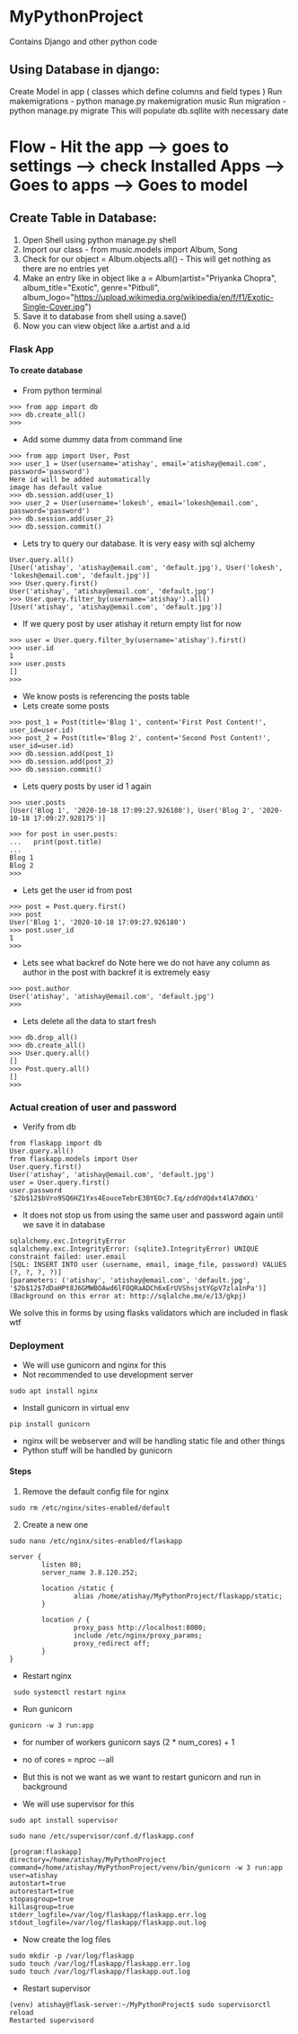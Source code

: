 # MyPythonProject
Contains Django and other python code

Using Database in django:
------------------------------

Create Model in app ( classes which define columns and field types )
Run makemigrations - python manage.py makemigration music
Run migration 	   - python manage.py migrate
This will populate db.sqllite with necessary date

Flow - Hit the app --> goes to settings --> check Installed Apps --> Goes to apps --> Goes to model
==================================================================================================

Create Table in Database:
------------------------
1. Open Shell using python manage.py shell
2. Import our class - from music.models import Album, Song
3. Check for our object = Album.objects.all() - This will get nothing as there are no entries yet
4. Make an entry like in object like a = Album(artist="Priyanka Chopra", album_title="Exotic", genre="Pitbull", album_logo="https://upload.wikimedia.org/wikipedia/en/f/f1/Exotic-Single-Cover.jpg")
5. Save it to database from shell using a.save()
6. Now you can view object like a.artist and a.id

### Flask App
#### To create database
- From python terminal
```
>>> from app import db
>>> db.create_all()
>>>
```
- Add some dummy data from command line
```
>>> from app import User, Post
>>> user_1 = User(username='atishay', email='atishay@email.com', password='password')
Here id will be added automatically
image has default value
>>> db.session.add(user_1)
>>> user_2 = User(username='lokesh', email='lokesh@email.com', password='password')
>>> db.session.add(user_2)
>>> db.session.commit()
```

- Lets try to query our database. It is very easy with sql alchemy
```
User.query.all()
[User('atishay', 'atishay@email.com', 'default.jpg'), User('lokesh', 'lokesh@email.com', 'default.jpg')]
>>> User.query.first()
User('atishay', 'atishay@email.com', 'default.jpg')
>>> User.query.filter_by(username='atishay').all()
[User('atishay', 'atishay@email.com', 'default.jpg')]
```

- If we query post by user atishay it return empty list for now
```
>>> user = User.query.filter_by(username='atishay').first()
>>> user.id
1
>>> user.posts
[]
>>>
```
- We know posts is referencing the posts table
- Lets create some posts
```
>>> post_1 = Post(title='Blog 1', content='First Post Content!', user_id=user.id)
>>> post_2 = Post(title='Blog 2', content='Second Post Content!', user_id=user.id)
>>> db.session.add(post_1)
>>> db.session.add(post_2)
>>> db.session.commit()
```
- Lets query posts by user id 1 again
```
>>> user.posts
[User('Blog 1', '2020-10-18 17:09:27.926180'), User('Blog 2', '2020-10-18 17:09:27.928175')]
```
```
>>> for post in user.posts:
...   print(post.title)
...
Blog 1
Blog 2
>>>
```
- Lets get the user id from post
```
>>> post = Post.query.first()
>>> post
User('Blog 1', '2020-10-18 17:09:27.926180')
>>> post.user_id
1
>>>
```
- Lets see what backref do
Note here we do not have any column as author in the post with backref it is extremely easy
```
>>> post.author
User('atishay', 'atishay@email.com', 'default.jpg')
>>>
```

- Lets delete all the data to start fresh
```
>>> db.drop_all()
>>> db.create_all()
>>> User.query.all()
[]
>>> Post.query.all()
[]
>>>
```
### Actual creation of user and password
- Verify from db
```
from flaskapp import db
User.query.all()
from flaskapp.models import User
User.query.first()
User('atishay', 'atishay@email.com', 'default.jpg')
user = User.query.first()
user.password
'$2b$12$bVro9SQ6HZ1Yxs4EouceTebrE3BYEOc7.Eq/zddYdQdxt4lA7dWXi'
```
- It does not stop us from using the same user and password again until we save it in database
```
sqlalchemy.exc.IntegrityError
sqlalchemy.exc.IntegrityError: (sqlite3.IntegrityError) UNIQUE constraint failed: user.email
[SQL: INSERT INTO user (username, email, image_file, password) VALUES (?, ?, ?, ?)]
[parameters: ('atishay', 'atishay@email.com', 'default.jpg', '$2b$12$7dDaHPt8J6GMWBOAwd6lFOQRaADCh6xErUVShsjstYGpV7zla1nPa')]
(Background on this error at: http://sqlalche.me/e/13/gkpj)
```
We solve this in forms by using flasks validators which are included in flask wtf


### Deployment

- We will use gunicorn and nginx for this
- Not recommended to use development server
```
sudo apt install nginx
```
- Install gunicorn in virtual env
```
pip install gunicorn
```
- nginx will be webserver and will be handling static file and other things
- Python stuff will be handled by gunicorn

#### Steps

1. Remove the default config file for nginx
```
sudo rm /etc/nginx/sites-enabled/default
```
2. Create a new one
```
sudo nano /etc/nginx/sites-enabled/flaskapp

server {
        listen 80;
        server_name 3.8.120.252;

        location /static {
                alias /home/atishay/MyPythonProject/flaskapp/static;
        }

        location / {
                proxy_pass http://localhost:8000;
                include /etc/nginx/proxy_params;
                proxy_redirect off;
        }
}
```

- Restart nginx

```
 sudo systemctl restart nginx
```

- Run gunicorn
```
gunicorn -w 3 run:app
```
- for number of workers gunicorn says (2 * num_cores) + 1
- no of cores = nproc --all

- But this is not we want as we want to restart gunicorn and run in background
- We will use supervisor for this
```
sudo apt install supervisor
```
```
sudo nano /etc/supervisor/conf.d/flaskapp.conf

[program:flaskapp]
directory=/home/atishay/MyPythonProject
command=/home/atishay/MyPythonProject/venv/bin/gunicorn -w 3 run:app
user=atishay
autostart=true
autorestart=true
stopasgroup=true
killasgroup=true
stderr_logfile=/var/log/flaskapp/flaskapp.err.log
stdout_logfile=/var/log/flaskapp/flaskapp.out.log
```
- Now create the log files
```
sudo mkdir -p /var/log/flaskapp
sudo touch /var/log/flaskapp/flaskapp.err.log
sudo touch /var/log/flaskapp/flaskapp.out.log
```

- Restart supervisor
```
(venv) atishay@flask-server:~/MyPythonProject$ sudo supervisorctl reload
Restarted supervisord
```

